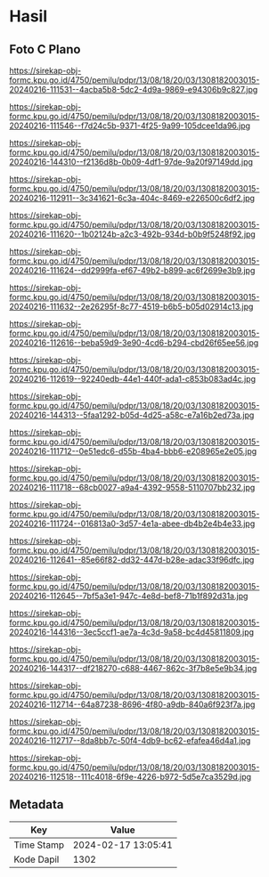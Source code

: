 # Hasil

## Foto C Plano

https://sirekap-obj-formc.kpu.go.id/4750/pemilu/pdpr/13/08/18/20/03/1308182003015-20240216-111531--4acba5b8-5dc2-4d9a-9869-e94306b9c827.jpg

https://sirekap-obj-formc.kpu.go.id/4750/pemilu/pdpr/13/08/18/20/03/1308182003015-20240216-111546--f7d24c5b-9371-4f25-9a99-105dcee1da96.jpg

https://sirekap-obj-formc.kpu.go.id/4750/pemilu/pdpr/13/08/18/20/03/1308182003015-20240216-144310--f2136d8b-0b09-4df1-97de-9a20f97149dd.jpg

https://sirekap-obj-formc.kpu.go.id/4750/pemilu/pdpr/13/08/18/20/03/1308182003015-20240216-112911--3c341621-6c3a-404c-8469-e226500c6df2.jpg

https://sirekap-obj-formc.kpu.go.id/4750/pemilu/pdpr/13/08/18/20/03/1308182003015-20240216-111620--1b02124b-a2c3-492b-934d-b0b9f5248f92.jpg

https://sirekap-obj-formc.kpu.go.id/4750/pemilu/pdpr/13/08/18/20/03/1308182003015-20240216-111624--dd2999fa-ef67-49b2-b899-ac6f2699e3b9.jpg

https://sirekap-obj-formc.kpu.go.id/4750/pemilu/pdpr/13/08/18/20/03/1308182003015-20240216-111632--2e26295f-8c77-4519-b6b5-b05d02914c13.jpg

https://sirekap-obj-formc.kpu.go.id/4750/pemilu/pdpr/13/08/18/20/03/1308182003015-20240216-112616--beba59d9-3e90-4cd6-b294-cbd26f65ee56.jpg

https://sirekap-obj-formc.kpu.go.id/4750/pemilu/pdpr/13/08/18/20/03/1308182003015-20240216-112619--92240edb-44e1-440f-ada1-c853b083ad4c.jpg

https://sirekap-obj-formc.kpu.go.id/4750/pemilu/pdpr/13/08/18/20/03/1308182003015-20240216-144313--5faa1292-b05d-4d25-a58c-e7a16b2ed73a.jpg

https://sirekap-obj-formc.kpu.go.id/4750/pemilu/pdpr/13/08/18/20/03/1308182003015-20240216-111712--0e51edc6-d55b-4ba4-bbb6-e208965e2e05.jpg

https://sirekap-obj-formc.kpu.go.id/4750/pemilu/pdpr/13/08/18/20/03/1308182003015-20240216-111718--68cb0027-a9a4-4392-9558-5110707bb232.jpg

https://sirekap-obj-formc.kpu.go.id/4750/pemilu/pdpr/13/08/18/20/03/1308182003015-20240216-111724--016813a0-3d57-4e1a-abee-db4b2e4b4e33.jpg

https://sirekap-obj-formc.kpu.go.id/4750/pemilu/pdpr/13/08/18/20/03/1308182003015-20240216-112641--85e66f82-dd32-447d-b28e-adac33f96dfc.jpg

https://sirekap-obj-formc.kpu.go.id/4750/pemilu/pdpr/13/08/18/20/03/1308182003015-20240216-112645--7bf5a3e1-947c-4e8d-bef8-71b1f892d31a.jpg

https://sirekap-obj-formc.kpu.go.id/4750/pemilu/pdpr/13/08/18/20/03/1308182003015-20240216-144316--3ec5ccf1-ae7a-4c3d-9a58-bc4d45811809.jpg

https://sirekap-obj-formc.kpu.go.id/4750/pemilu/pdpr/13/08/18/20/03/1308182003015-20240216-144317--df218270-c688-4467-862c-3f7b8e5e9b34.jpg

https://sirekap-obj-formc.kpu.go.id/4750/pemilu/pdpr/13/08/18/20/03/1308182003015-20240216-112714--64a87238-8696-4f80-a9db-840a6f923f7a.jpg

https://sirekap-obj-formc.kpu.go.id/4750/pemilu/pdpr/13/08/18/20/03/1308182003015-20240216-112717--8da8bb7c-50f4-4db9-bc62-efafea46d4a1.jpg

https://sirekap-obj-formc.kpu.go.id/4750/pemilu/pdpr/13/08/18/20/03/1308182003015-20240216-112518--111c4018-6f9e-4226-b972-5d5e7ca3529d.jpg


## Metadata

| Key        | Value               |
| ---------- | ------------------- |
| Time Stamp | 2024-02-17 13:05:41 |
| Kode Dapil | 1302                |




